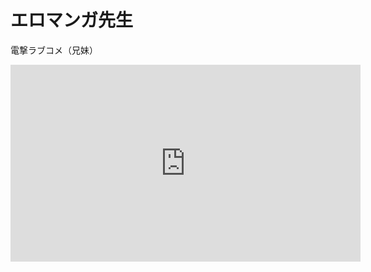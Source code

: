 # エロマンガ先生


電撃ラブコメ（兄妹）

<iframe width="560" height="315" src="https://www.youtube-nocookie.com/embed/c1BpBq32xG8" frameborder="0" allow="accelerometer; autoplay; encrypted-media; gyroscope; picture-in-picture" allowfullscreen></iframe>
